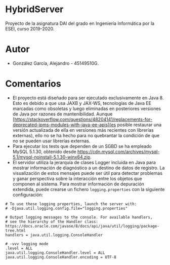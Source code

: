 # HybridServer
Proyecto de la asignatura DAI del grado en Ingeniería Informática por la ESEI, curso 2019-2020.
# Autor
*  González García, Alejandro - 45149510G.
# Comentarios
*  El proyecto está diseñado para ser ejecutado exclusivamente en Java 8. Esto es debido a que usa JAXB y JAX-WS, tecnologías de Java EE marcadas como obsoletas y luego eliminadas en posteriores versiones de Java por razones de mantenibilidad. Aunque [https://stackoverflow.com/questions/48204141/replacements-for-deprecated-jpms-modules-with-java-ee-apis](es posible restaurar una versión actualizada de ella en versiones más recientes con librerías externas), ello no se ha hecho para no quebrantar la condición de que no se pueden usar librerías externas.
*  Para ejecutar los tests que dependen de un SGBD se ha empleado MySQL 5.1.30, obtenido desde https://cdn.mysql.com/archives/mysql-5.1/mysql-noinstall-5.1.30-winx64.zip.
*  El servidor utiliza la jerarquía de clases Logger incluida en Java para mostrar información de diagnóstico a un destino de datos de registro. La visualización de estos mensajes puede ser útil para detectar problemas y ganar perspectiva sobre la interacción entre los objetos que componen al sistema. Para mostrar información de depuración extendida, puede crearse un fichero `logging.properties` con la siguiente configuración:
```
# To use these logging properties, launch the server with:
# -Djava.util.logging.config.file="logging.properties"

# Output logging messages to the console. For available handlers,
# see the hierarchy of the Handler class: https://docs.oracle.com/javase/8/docs/api/java/util/logging/package-tree.html
handlers = java.util.logging.ConsoleHandler

# -vvv logging mode
.level = ALL
java.util.logging.ConsoleHandler.level = ALL
java.util.logging.ConsoleHandler.encoding = UTF-8
```
